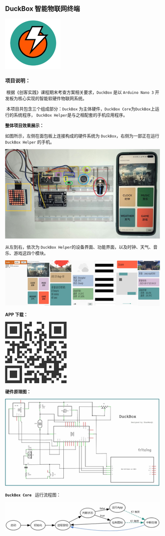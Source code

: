 ## DuckBox 智能物联网终端
![输入图片说明](pic/logo.PNG)


### **项目说明：**

​	根据《创客实践》课程期末考查方案相关要求，`DuckBox` 是以 `Arduino Nano 3` 开发板为核心实现的智能软硬件物联网系统。

​	本项目共包含三个组成部分：`DuckBox` 为主体硬件，`DuckBox Core`为`DuckBox`上运行的系统程序， `DuckBox Helper`是与之相配套的手机应用程序。

**整体项目效果展示：**

如图所示，左侧在面包板上连接构成的硬件系统为 `DuckBox`，右侧为一部正在运行 `DuckBox Helper` 的手机。

![a](pic/IMG_20230815_032151.jpg)


从左到右，依次为 `DuckBox Helper`的设备界面、功能界面，以及时钟、天气、音乐、游戏这四个模块。

![b](pic/Screenshot_2023-08-16-00-40-54-580_com.max.blepro.jpg)

**APP 下载：**

![输入图片说明](pic/apk.png)


**硬件原理图：**

![a](pic/hardware.jpg)


**`DuckBox Core `** 运行流程图：

![d](pic/grgfd.jpg)